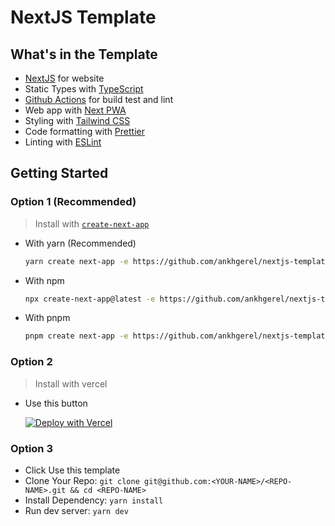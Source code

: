 # NextJS Template

## What's in the Template

- [NextJS](https://nextjs.org) for website
- Static Types with [TypeScript](https://www.typescriptlang.org)
- [Github Actions](https://github.com/features/actions) for build test and lint
- Web app with [Next PWA](https://github.com/shadowwalker/next-pwa)
- Styling with [Tailwind CSS](https://tailwindcss.com/)
- Code formatting with [Prettier](https://prettier.io/)
- Linting with [ESLint](https://eslint.org/)

## Getting Started

### Option 1 (Recommended)

> Install with [`create-next-app`](https://github.com/vercel/next.js/tree/canary/packages/create-next-app)

- With yarn (Recommended)

  ```bash
  yarn create next-app -e https://github.com/ankhgerel/nextjs-template
  ```

- With npm

  ```bash
  npx create-next-app@latest -e https://github.com/ankhgerel/nextjs-template
  ```

- With pnpm
  ```bash
  pnpm create next-app -e https://github.com/ankhgerel/nextjs-template
  ```

### Option 2

> Install with vercel

- Use this button

  [![Deploy with Vercel](https://vercel.com/button)](https://vercel.com/new/git/external?repository-url=https://github.com/ankhgerel/nextjs-template)

### Option 3

- Click Use this template
- Clone Your Repo: `git clone git@github.com:<YOUR-NAME>/<REPO-NAME>.git && cd <REPO-NAME>`
- Install Dependency: `yarn install`
- Run dev server: `yarn dev`
